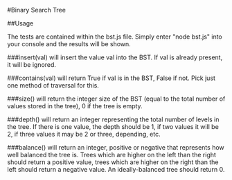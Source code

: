 #Binary Search Tree

##Usage

The tests are contained within the bst.js file. Simply enter "node bst.js" into your console and the results will be shown.

###insert(val)
will insert the value val into the BST.  If val is already present, it will be ignored.

###contains(val)
will return True if val is in the BST, False if not. Pick just one method of traversal for this.

###size()
will return the integer size of the BST (equal to the total number of values stored in the tree), 0 if the tree is empty.

###depth()
will return an integer representing the total number of levels in the tree. If there is one value, the depth should be 1, if two values it will be 2, if three values it may be 2 or three, depending, etc.

###balance()
will return an integer, positive or negative that represents how well balanced the tree is. Trees which are higher on the left than the right should return a positive value, trees which are higher on the right than the left should return a negative value.  An ideally-balanced tree should return 0.